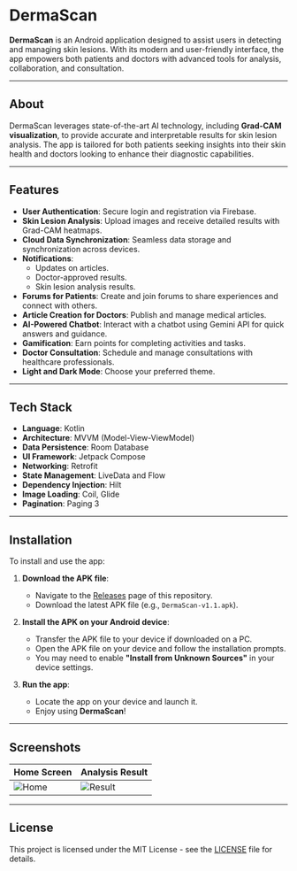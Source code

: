 # DermaScan

**DermaScan** is an Android application designed to assist users in detecting and managing skin lesions. With its modern and user-friendly interface, the app empowers both patients and doctors with advanced tools for analysis, collaboration, and consultation.

---

## About

DermaScan leverages state-of-the-art AI technology, including **Grad-CAM visualization**, to provide accurate and interpretable results for skin lesion analysis. The app is tailored for both patients seeking insights into their skin health and doctors looking to enhance their diagnostic capabilities.

---

## Features

- **User Authentication**: Secure login and registration via Firebase.
- **Skin Lesion Analysis**: Upload images and receive detailed results with Grad-CAM heatmaps.
- **Cloud Data Synchronization**: Seamless data storage and synchronization across devices.
- **Notifications**:
  - Updates on articles.
  - Doctor-approved results.
  - Skin lesion analysis results.
- **Forums for Patients**: Create and join forums to share experiences and connect with others.
- **Article Creation for Doctors**: Publish and manage medical articles.
- **AI-Powered Chatbot**: Interact with a chatbot using Gemini API for quick answers and guidance.
- **Gamification**: Earn points for completing activities and tasks.
- **Doctor Consultation**: Schedule and manage consultations with healthcare professionals.
- **Light and Dark Mode**: Choose your preferred theme.

---

## Tech Stack

- **Language**: Kotlin
- **Architecture**: MVVM (Model-View-ViewModel)
- **Data Persistence**: Room Database
- **UI Framework**: Jetpack Compose
- **Networking**: Retrofit
- **State Management**: LiveData and Flow
- **Dependency Injection**: Hilt
- **Image Loading**: Coil, Glide
- **Pagination**: Paging 3

---

## Installation

To install and use the app:

1. **Download the APK file**:
   - Navigate to the [Releases](https://github.com/username/DermaScan/releases) page of this repository.
   - Download the latest APK file (e.g., `DermaScan-v1.1.apk`).

2. **Install the APK on your Android device**:
   - Transfer the APK file to your device if downloaded on a PC.
   - Open the APK file on your device and follow the installation prompts.
   - You may need to enable **"Install from Unknown Sources"** in your device settings.

3. **Run the app**:
   - Locate the app on your device and launch it.
   - Enjoy using **DermaScan**!

---

## Screenshots

| Home Screen            | Analysis Result          |
|-------------------------|--------------------------|
| ![Home](screenshots/home.png) | ![Result](screenshots/result.png) |

---

## License

This project is licensed under the MIT License - see the [LICENSE](LICENSE) file for details.
